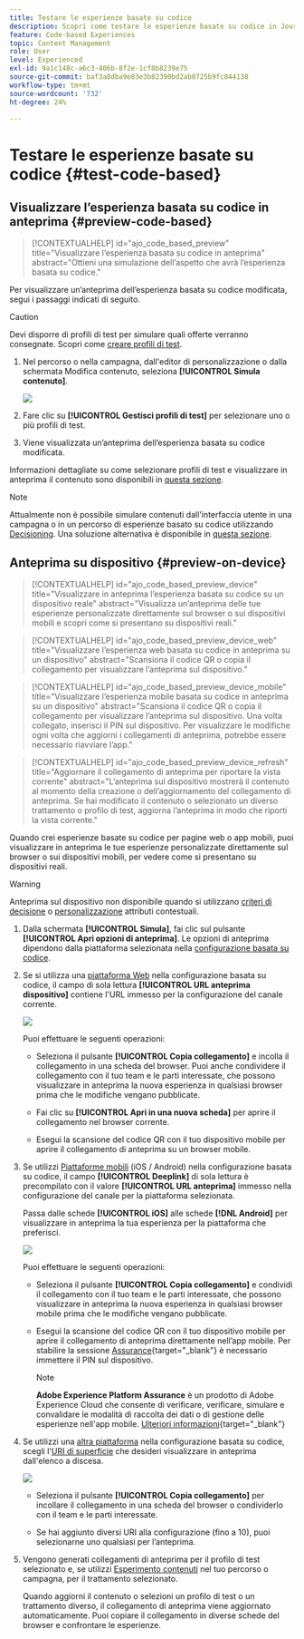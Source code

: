 ```yaml
---
title: Testare le esperienze basate su codice
description: Scopri come testare le esperienze basate su codice in Journey Optimizer
feature: Code-based Experiences
topic: Content Management
role: User
level: Experienced
exl-id: 9a1c148c-a6c3-406b-8f2e-1cf8b8239e75
source-git-commit: baf3a8dba9e83e3b82390bd2ab0725b9fc844138
workflow-type: tm+mt
source-wordcount: '732'
ht-degree: 24%

---
```


# Testare le esperienze basate su codice {#test-code-based}

## Visualizzare l’esperienza basata su codice in anteprima {#preview-code-based}

>[!CONTEXTUALHELP]
>id="ajo_code_based_preview"
>title="Visualizzare l’esperienza basata su codice in anteprima"
>abstract="Ottieni una simulazione dell’aspetto che avrà l’esperienza basata su codice."

Per visualizzare un’anteprima dell’esperienza basata su codice modificata, segui i passaggi indicati di seguito.

>[!CAUTION]
>
>Devi disporre di profili di test per simulare quali offerte verranno consegnate. Scopri come [creare profili di test](../audience/creating-test-profiles.md).

1. Nel percorso o nella campagna, dall&#39;editor di personalizzazione o dalla schermata Modifica contenuto, seleziona **[!UICONTROL Simula contenuto]**.

   ![](assets/code-based-campaign-simulate.png)

1. Fare clic su **[!UICONTROL Gestisci profili di test]** per selezionare uno o più profili di test.

1. Viene visualizzata un’anteprima dell’esperienza basata su codice modificata.

Informazioni dettagliate su come selezionare profili di test e visualizzare in anteprima il contenuto sono disponibili in [questa sezione](../content-management/preview.md).

>[!NOTE]
>
>Attualmente non è possibile simulare contenuti dall&#39;interfaccia utente in una campagna o in un percorso di esperienze basato su codice utilizzando [Decisioning](../experience-decisioning/gs-experience-decisioning.md). Una soluzione alternativa è disponibile in [questa sezione](../experience-decisioning/create-decision.md).


## Anteprima su dispositivo {#preview-on-device}

>[!CONTEXTUALHELP]
>id="ajo_code_based_preview_device"
>title="Visualizzare in anteprima l’esperienza basata su codice su un dispositivo reale"
>abstract="Visualizza un’anteprima delle tue esperienze personalizzate direttamente sul browser o sui dispositivi mobili e scopri come si presentano su dispositivi reali."

>[!CONTEXTUALHELP]
>id="ajo_code_based_preview_device_web"
>title="Visualizzare l’esperienza web basata su codice in anteprima su un dispositivo"
>abstract="Scansiona il codice QR o copia il collegamento per visualizzare l’anteprima sul dispositivo."

>[!CONTEXTUALHELP]
>id="ajo_code_based_preview_device_mobile"
>title="Visualizzare l’esperienza mobile basata su codice in anteprima su un dispositivo"
>abstract="Scansiona il codice QR o copia il collegamento per visualizzare l’anteprima sul dispositivo. Una volta collegato, inserisci il PIN sul dispositivo. Per visualizzare le modifiche ogni volta che aggiorni i collegamenti di anteprima, potrebbe essere necessario riavviare l’app."

>[!CONTEXTUALHELP]
>id="ajo_code_based_preview_device_refresh"
>title="Aggiornare il collegamento di anteprima per riportare la vista corrente"
>abstract="L’anteprima sul dispositivo mostrerà il contenuto al momento della creazione o dell’aggiornamento del collegamento di anteprima. Se hai modificato il contenuto o selezionato un diverso trattamento o profilo di test, aggiorna l’anteprima in modo che riporti la vista corrente."

Quando crei esperienze basate su codice per pagine web o app mobili, puoi visualizzare in anteprima le tue esperienze personalizzate direttamente sul browser o sui dispositivi mobili, per vedere come si presentano su dispositivi reali.

>[!WARNING]
>
>Anteprima sul dispositivo non disponibile quando si utilizzano [criteri di decisione](../experience-decisioning/create-decision.md) o [personalizzazione](../personalization/personalization-build-expressions.md) attributi contestuali.

1. Dalla schermata **[!UICONTROL Simula]**, fai clic sul pulsante **[!UICONTROL Apri opzioni di anteprima]**. Le opzioni di anteprima dipendono dalla piattaforma selezionata nella [configurazione basata su codice](code-based-configuration.md#create-code-based-configuration).

1. Se si utilizza una [piattaforma Web](code-based-configuration.md#web) nella configurazione basata su codice, il campo di sola lettura **[!UICONTROL URL anteprima dispositivo]** contiene l&#39;URL immesso per la configurazione del canale corrente.

   ![](assets/preview-on-device-web.png)

   Puoi effettuare le seguenti operazioni:

   * Seleziona il pulsante **[!UICONTROL Copia collegamento]** e incolla il collegamento in una scheda del browser. Puoi anche condividere il collegamento con il tuo team e le parti interessate, che possono visualizzare in anteprima la nuova esperienza in qualsiasi browser prima che le modifiche vengano pubblicate.

   * Fai clic su **[!UICONTROL Apri in una nuova scheda]** per aprire il collegamento nel browser corrente.

   * Esegui la scansione del codice QR con il tuo dispositivo mobile per aprire il collegamento di anteprima su un browser mobile.

1. Se utilizzi [Piattaforme mobili](code-based-configuration.md#mobile) (iOS / Android) nella configurazione basata su codice, il campo **[!UICONTROL Deeplink]** di sola lettura è precompilato con il valore **[!UICONTROL URL anteprima]** immesso nella configurazione del canale per la piattaforma selezionata.

   Passa dalle schede **[!UICONTROL iOS]** alle schede **[!DNL Android]** per visualizzare in anteprima la tua esperienza per la piattaforma che preferisci.

   ![](assets/preview-on-device-mobile.png)

   Puoi effettuare le seguenti operazioni:

   * Seleziona il pulsante **[!UICONTROL Copia collegamento]** e condividi il collegamento con il tuo team e le parti interessate, che possono visualizzare in anteprima la nuova esperienza in qualsiasi browser mobile prima che le modifiche vengano pubblicate.

   * Esegui la scansione del codice QR con il tuo dispositivo mobile per aprire il collegamento di anteprima direttamente nell’app mobile. Per stabilire la sessione [Assurance](https://experienceleague.adobe.com/en/docs/experience-platform/assurance/tutorials/implement-assurance){target="_blank"} è necessario immettere il PIN sul dispositivo.

     >[!NOTE]
     >
     >**Adobe Experience Platform Assurance** è un prodotto di Adobe Experience Cloud che consente di verificare, verificare, simulare e convalidare le modalità di raccolta dei dati o di gestione delle esperienze nell&#39;app mobile. [Ulteriori informazioni](https://experienceleague.adobe.com/it/docs/experience-platform/assurance/home){target="_blank"}

1. Se utilizzi una [altra piattaforma](code-based-configuration.md#other) nella configurazione basata su codice, scegli l&#39;[URI di superficie](code-based-surface.md#surface-uri) che desideri visualizzare in anteprima dall&#39;elenco a discesa.

   ![](assets/preview-on-device-other.png)

   * Seleziona il pulsante **[!UICONTROL Copia collegamento]** per incollare il collegamento in una scheda del browser o condividerlo con il team e le parti interessate.

   * Se hai aggiunto diversi URI alla configurazione (fino a 10), puoi selezionarne uno qualsiasi per l’anteprima.

1. Vengono generati collegamenti di anteprima per il profilo di test selezionato e, se utilizzi [Esperimento contenuti](../content-management/content-experiment.md) nel tuo percorso o campagna, per il trattamento selezionato.

   <!--If you have modified the content or selected a different treatment or test profile, scroll down to the bottom of the **[!UICONTROL Preview on device]** pop-up and click **[!UICONTROL Refresh preview link]** to reflect the current state.

   ![](assets/preview-on-device-refresh.png)-->

   <!--When creating a content experiment, you need to select a given treatment and click the **[!UICONTROL Simulate content]** button to obtain the link corresponding to that treatment, then select another treatment, click the **[!UICONTROL Simulate content]** button to obtain a new preview link, and so on.-->

   Quando aggiorni il contenuto o selezioni un profilo di test o un trattamento diverso, il collegamento di anteprima viene aggiornato automaticamente. Puoi copiare il collegamento in diverse schede del browser e confrontare le esperienze.
